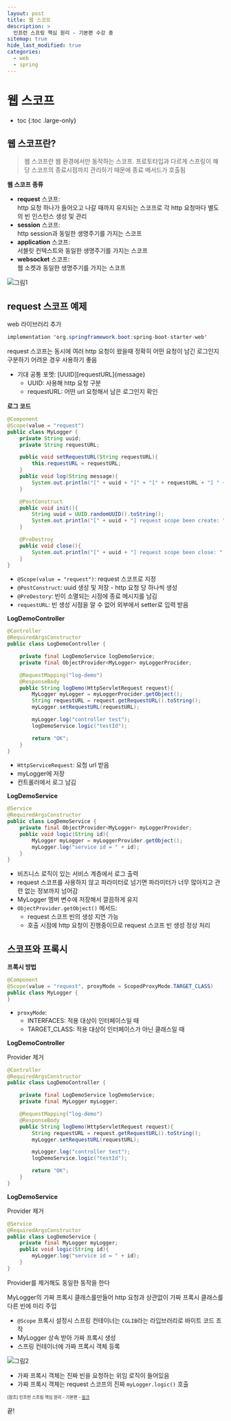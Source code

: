 ```yaml
---
layout: post
title: 웹 스코프
description: >
  인프런 스프링 핵심 원리 - 기본편 수강 중
sitemap: true
hide_last_modified: true
categories:
  - web
  - spring
---
```


# 웹 스코프

* toc
{:toc .large-only}

## 웹 스코프란?

> 웹 스코프란 웹 환경에서만 동작하는 스코프. 프로토타입과 다르게 스프링이 해당 스코프의 종료시점까지 관리하기 때문에 종료 메서드가 호출됨

__웹 스코프 종류__

- __request__ 스코프:  
http 요청 하나가 들어오고 나갈 때까지 유지되는 스코프로 각 http 요청마다 별도의 빈 인스턴스 생성 및 관리
- __session__ 스코프:  
http session과 동일한 생명주기를 가지는 스코프
- __application__ 스코프:  
서블릿 컨텍스트와 동일한 생명주기를 가지는 스코프
- __websocket__ 스코프:  
웹 소켓과 동일한 생명주기를 가지는 스코프

![그림1](/assets/img/spring/http_request_scope.png)

## request 스코프 예제

web 라이브러리 추가

```java
implementation 'org.springframework.boot:spring-boot-starter-web'
```

request 스코프는 동시에 여러 http 요청이 왔을때 정확히 어떤 요청이 남긴 로그인지 구분하기 어려운 경우 사용하기 좋음

- 기대 공통 포멧: [UUID][requestURL]{message}
    - UUID: 사용해 http 요청 구분
    - requestURL: 어떤 url 요청해서 남은 로그인지 확인

__로그 코드__

```java
@Component
@Scope(value = "request")
public class MyLogger {
    private String uuid;
    private String requestURL;

    public void setRequestURL(String requestURL){
        this.requestURL = requestURL;
    }
    public void log(String message){
        System.out.println("[" + uuid + "]" + "[" + requestURL + "] " + message);
    }

    @PostConstruct
    public void init(){
        String uuid = UUID.randomUUID().toString();
        System.out.println("[" + uuid + "] request scope been create: " + this);
    }

    @PreDestroy
    public void close(){
        System.out.println("[" + uuid + "] request scope been close: " + this);
    }
}
```
- `@Scope(value = "request")`: request 스코프로 지정
- `@PostConstruct`: uuid 생성 및 저장 - http 요청 당 하나씩 생성
- `@PreDestory`: 빈이 소멸되는 시점에 종료 메시지를 남김
- `requestURL`: 빈 생성 시점을 알 수 없어 외부에서 setter로 입력 받음

__LogDemoController__

```java
@Controller
@RequiredArgsConstructor
public class LogDemoController {

    private final LogDemoService logDemoService;
    private final ObjectProvider<MyLogger> myLoggerProcider;

    @RequestMapping("log-demo")
    @ResponseBody
    public String logDemo(HttpServletRequest request){
        MyLogger myLogger = myLoggerProcider.getObject();
        String requestURL = request.getRequestURL().toString();
        myLogger.setRequestURL(requestURL);

        myLogger.log("controller test");
        logDemoService.logic("testId");

        return "OK";
    }
}
```

- `HttpServiceRequest`: 요청 url 받음
- myLogger에 저장
- 컨트롤러에서 로그 남김

__LogDemoService__

```java
@Service
@RequiredArgsConstructor
public class LogDemoService {
    private final ObjectProvider<MyLogger> myLoggerProvider;
    public void logic(String id){
        MyLogger myLogger = myLoggerProvider.getObject();
        myLogger.log("service id = " + id);
    }
}
```

- 비즈니스 로직이 있는 서비스 계층에서 로그 출력
- request 스코프를 사용하지 않고 파라미터로 넘기면 파라미터가 너무 많아지고 관련 없는 정보까지 넘어감
- MyLogger 멤버 변수에 저장해서 깔끔하게 유지
- `ObjectProvider.getObject()` 메서드:
    - request 스코프 빈의 생성 지연 가능
    - 호출 시점에 http 요청이 진행중이므로 request 스코프 빈 생성 정상 처리 

## 스코프와 프록시

__프록시 방법__

```java
@Component
@Scope(value = "request", proxyMode = ScopedProxyMode.TARGET_CLASS)
public class MyLogger {
}
```
- `proxyMode`:
    - INTERFACES: 적용 대상이 인터페이스일 때
    - TARGET_CLASS: 적용 대상이 인터페이스가 아닌 클래스일 때

__LogDemoController__

Provider 제거

```java
@Controller
@RequiredArgsConstructor
public class LogDemoController {

    private final LogDemoService logDemoService;
    private final MyLogger myLogger;

    @RequestMapping("log-demo")
    @ResponseBody
    public String logDemo(HttpServletRequest request){
        String requestURL = request.getRequestURL().toString();
        myLogger.setRequestURL(requestURL);

        myLogger.log("controller test");
        logDemoService.logic("testId");

        return "OK";
    }
}
```

__LogDemoService__

Provider 제거

```java
@Service
@RequiredArgsConstructor
public class LogDemoService {
    private final MyLogger myLogger;
    public void logic(String id){
        myLogger.log("service id = " + id);
    }
}
```
Provider를 제거해도 동일한 동작을 한다

MyLogger의 가짜 프록시 클래스를만들어 http 요청과 상관없이 가짜 프록시 클래스를 다른 빈에 미리 주입

- `@Scope` 프록시 설정시 스프링 컨테이너는 `CGLIB`라는 라입브러리로 바이트 코드 조작
- MyLogger 상속 받아 가짜 프록시 생성
- 스프링 컨테이너에 가짜 프록시 객체 등록 

![그림2](/assets/img/spring/proxy.png)

- 가짜 프록시 객체는 진짜 빈을 요청하는 위임 로직이 들어있음
- 가짜 프록시 객체는 request 스코프의 진짜 `myLogger.logic()` 호출


<span style="font-size:70%">[참조] 인프런 스프링 핵심 원리 - 기본편 - [링크](https://www.inflearn.com/course/%EC%8A%A4%ED%94%84%EB%A7%81-%ED%95%B5%EC%8B%AC-%EC%9B%90%EB%A6%AC-%EA%B8%B0%EB%B3%B8%ED%8E%B8)</span>

끝!
